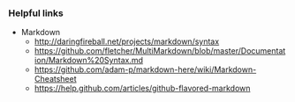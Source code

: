 ### Helpful links
* Markdown
  * http://daringfireball.net/projects/markdown/syntax
  * https://github.com/fletcher/MultiMarkdown/blob/master/Documentation/Markdown%20Syntax.md
  * https://github.com/adam-p/markdown-here/wiki/Markdown-Cheatsheet
  * https://help.github.com/articles/github-flavored-markdown
